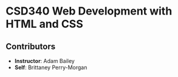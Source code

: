 # CSD340 Web Development with HTML and CSS

## Contributors

- **Instructor**: Adam Bailey
- **Self**: Brittaney Perry-Morgan